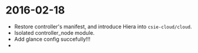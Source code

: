 # 2016-02-18

* Restore controller's manifest, and introduce Hiera into `csie-cloud/cloud`.
* Isolated controller_node module.
* Add glance config succefully!!!
* 
